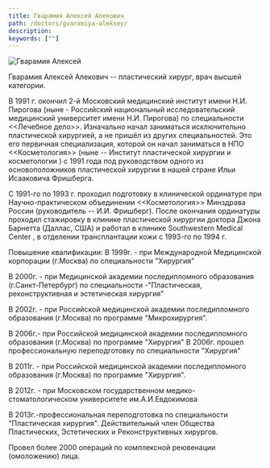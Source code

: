 ```yaml
---
title: Гварамия Алексей Алекович
path: /doctors/gvaramiya-aleksey/
description:
keywords: [""]
---
```


<img class="width-50 float-right" src="/img/doctors/gvaramiya-aleksey.jpg" title="Гварамия Алексей" alt="Гварамия Алексей"/>


Гварамия Алексей Алекович -- пластический хирург, врач высшей категории.

В 1991 г. окончил 2-й Московский медицинский институт имени Н.И.
Пирогова (ныне - Российский национальный исследовательский медицинский
университет имени Н.И. Пирогова) по специальности <<Лечебное дело>>.
Изначально начал заниматься исключительно пластической хирургией, а не
пришёл из других специальностей. Это его первичная специализация,
которой он начал заниматься в НПО <<Косметология>> (ныне -- Институт
пластической хирургии и косметологии ) с 1991 года под руководством
одного из основоположников пластической хирургии в нашей стране Ильи
Исааковича Фришберга.

С 1991-го по 1993 г. проходил подготовку в клинической ординатуре при
Научно-практическом объединении <<Косметология>> Минздрава России
(руководитель -- И.И. Фришберг). После окончания ординатуры проходил
стажировку в клинике пластической хирургии доктора Джона Барнетта
(Даллас, США) и работал в клинике Southwestern Medical Center , в
отделении трансплантации кожи с 1993-го по 1994 г.

Повышение квалификации: В 1999г. - при Международной Медицинской
корпорации (г.Москва) по специальности "Хирургия"

В 2000г. - при Медицинской академии последипломного образования
(г.Санкт-Петербург) по специальности -"Пластическая, реконструктивная и
эстетическая хирургия"

В 2002г. - при Российской медицинской академии последипломного
образования (г.Москва) по программе "Микрохирургия".

В 2006г.- при Российской медицинской академии последипломного
образования (г.Москва) по программе "Хирургия" В 2006г. прошел
профессиональную переподготовку по специальности "Хирургия"

В 2011г. - при Российской медицинской академии последипломного
образования (г.Москва) по программе "Хирургия".

В 2012г. - при Московском государственном медико-стоматологическом
университете им.А.И.Евдокимова

В 2013г.-профессиональная переподготовка по специальности "Пластическая
хирургия". Действительный член Общества Пластических, Эстетических и
Реконструктивных хирургов.

Провел более 2000 операций по комплексной реювенации (омоложению) лица.
